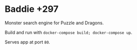 # Baddie +297
Monster search engine for Puzzle and Dragons.

Build and run with `docker-compose build; docker-compose up`.

Serves app at port `80`.
